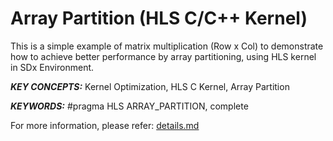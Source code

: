 Array Partition (HLS C/C++ Kernel)
======================

This is a simple example of matrix multiplication (Row x Col) to demonstrate how to achieve better performance by array partitioning, using HLS kernel in SDx Environment.

***KEY CONCEPTS:*** Kernel Optimization, HLS C Kernel, Array Partition

***KEYWORDS:*** #pragma HLS ARRAY_PARTITION, complete


For more information, please refer: [details.md][]

[details.md]: details.md

